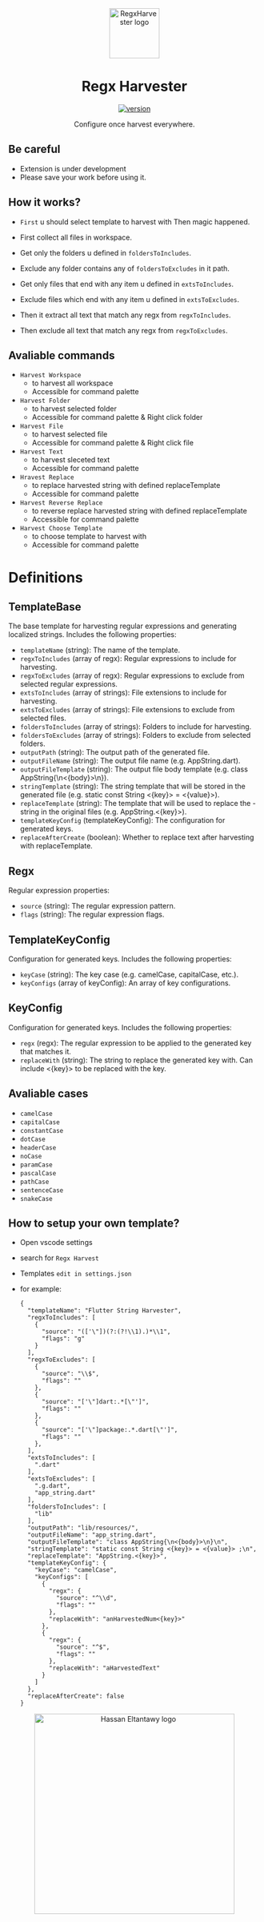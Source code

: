 <div align="center">

<img src="https://raw.githubusercontent.com/HasanEltantawy/RegxHarvester/main/assets/icon.png" alt='RegxHarvester logo' height=100/>

# Regx Harvester

[![version](https://img.shields.io/badge/version-0.0.1-gray.svg)](https://github.com/HasanEltantawy/TemplaGen/)

Configure once harvest everywhere.

<div align="left">

## Be careful

- Extension is under development
- Please save your work before using it.

## How it works?

- `First` u should select template to harvest with Then magic happened.

- First collect all files in workspace.
- Get only the folders u defined in `foldersToIncludes`.
- Exclude any folder contains any of `foldersToExcludes` in it path.
- Get only files that end with any item u defined in `extsToIncludes`.
- Exclude files which end with any item u defined in `extsToExcludes`.
- Then it extract all text that match any regx from `regxToIncludes`.
- Then exclude all text that match any regx from `regxToExcludes`.

## Avaliable commands

- `Harvest Workspace`
  - to harvest all workspace
  - Accessible for command palette
- `Harvest Folder`
  - to harvest selected folder
  - Accessible for command palette & Right click folder
- `Harvest File`
  - to harvest selected file
  - Accessible for command palette & Right click file
- `Harvest Text`
  - to harvest sleceted text
  - Accessible for command palette
- `Hravest Replace`
  - to replace harvested string with defined replaceTemplate
  - Accessible for command palette
- `Harvest Reverse Replace`
  - to reverse replace harvested string with defined replaceTemplate
  - Accessible for command palette
- `Harvest Choose Template`
  - to choose template to harvest with
  - Accessible for command palette

# Definitions

## TemplateBase

The base template for harvesting regular expressions and generating localized strings. Includes the following properties:

- `templateName` (string): The name of the template.
- `regxToIncludes` (array of regx): Regular expressions to include for harvesting.
- `regxToExcludes` (array of regx): Regular expressions to exclude from selected regular expressions.
- `extsToIncludes` (array of strings): File extensions to include for harvesting.
- `extsToExcludes` (array of strings): File extensions to exclude from selected files.
- `foldersToIncludes` (array of strings): Folders to include for harvesting.
- `foldersToExcludes` (array of strings): Folders to exclude from selected folders.
- `outputPath` (string): The output path of the generated file.
- `outputFileName` (string): The output file name (e.g. AppString.dart).
- `outputFileTemplate` (string): The output file body template (e.g. class AppString{\n<{body}>\n}).
- `stringTemplate` (string): The string template that will be stored in the generated file (e.g. static const String <{key}> = <{value}>).
- `replaceTemplate` (string): The template that will be used to replace the - string in the original files (e.g. AppString.<{key}>).
- `templateKeyConfig` (templateKeyConfig): The configuration for generated keys.
- `replaceAfterCreate` (boolean): Whether to replace text after harvesting with replaceTemplate.

## Regx

Regular expression properties:

- `source` (string): The regular expression pattern.
- `flags` (string): The regular expression flags.

## TemplateKeyConfig

Configuration for generated keys. Includes the following properties:

- `keyCase` (string): The key case (e.g. camelCase, capitalCase, etc.).
- `keyConfigs` (array of keyConfig): An array of key configurations.

## KeyConfig

Configuration for generated keys. Includes the following properties:

- `regx` (regx): The regular expression to be applied to the generated key that matches it.
- `replaceWith` (string): The string to replace the generated key with. Can include <{key}> to be replaced with the key.

## Avaliable cases

- `camelCase`
- `capitalCase`
- `constantCase`
- `dotCase`
- `headerCase`
- `noCase`
- `paramCase`
- `pascalCase`
- `pathCase`
- `sentenceCase`
- `snakeCase`

## How to setup your own template?

- Open vscode settings
- search for `Regx Harvest`
- Templates `edit in settings.json`
- for example:

  ```
  {
    "templateName": "Flutter String Harvester",
    "regxToIncludes": [
      {
        "source": "(['\"])(?:(?!\\1).)*\\1",
        "flags": "g"
      }
    ],
    "regxToExcludes": [
      {
        "source": "\\$",
        "flags": ""
      },
      {
        "source": "['\"]dart:.*[\"']",
        "flags": ""
      },
      {
        "source": "['\"]package:.*.dart[\"']",
        "flags": ""
      },
    ],
    "extsToIncludes": [
      ".dart"
    ],
    "extsToExcludes": [
      ".g.dart",
      "app_string.dart"
    ],
    "foldersToIncludes": [
      "lib"
    ],
    "outputPath": "lib/resources/",
    "outputFileName": "app_string.dart",
    "outputFileTemplate": "class AppString{\n<{body}>\n}\n",
    "stringTemplate": "static const String <{key}> = <{value}> ;\n",
    "replaceTemplate": "AppString.<{key}>",
    "templateKeyConfig": {
      "keyCase": "camelCase",
      "keyConfigs": [
        {
          "regx": {
            "source": "^\\d",
            "flags": ""
          },
          "replaceWith": "anHarvestedNum<{key}>"
        },
        {
          "regx": {
            "source": "^$",
            "flags": ""
          },
          "replaceWith": "aHarvestedText"
        }
      ]
    },
    "replaceAfterCreate": false
  }
  ```

<div align="center">

<img src="https://raw.githubusercontent.com/HasanEltantawy/RegxHarvester/main/assets/7t.png" alt='Hassan Eltantawy logo' width="400"/>
